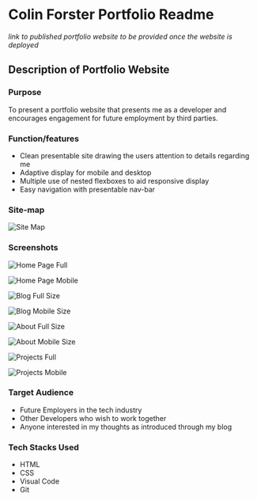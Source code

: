 # Colin Forster Portfolio Readme


*link to published portfolio website to be provided once the website is deployed*



## Description of Portfolio Website

### Purpose

To present a portfolio website that presents me as a developer and encourages engagement for future employment by third parties. 

### Function/features

* Clean presentable site drawing the users attention to details regarding me
* Adaptive display for mobile and desktop
* Multiple use of nested flexboxes to aid responsive display
* Easy navigation with presentable nav-bar

### Site-map



![Site Map](docs/sitemap.png)

### Screenshots

![Home Page Full](docs/Home_Page_Full.png)

![Home Page Mobile](docs/Home_Page_mobile.png)

![Blog Full Size](ocs/blog_Full.png)

![Blog Mobile Size](docs/blog_mobile.png)

![About Full Size](docs/about_Full.png)

![About Mobile Size](docs/about_mobile.png)

![Projects Full](docs/projects_Full.png)

![Projects Mobile](docs/projects_mobile.png)

### Target Audience

* Future Employers in the tech industry
* Other Developers who wish to work together
* Anyone interested in my thoughts as introduced through my blog

### Tech Stacks Used

* HTML
* CSS
* Visual Code 
* Git















